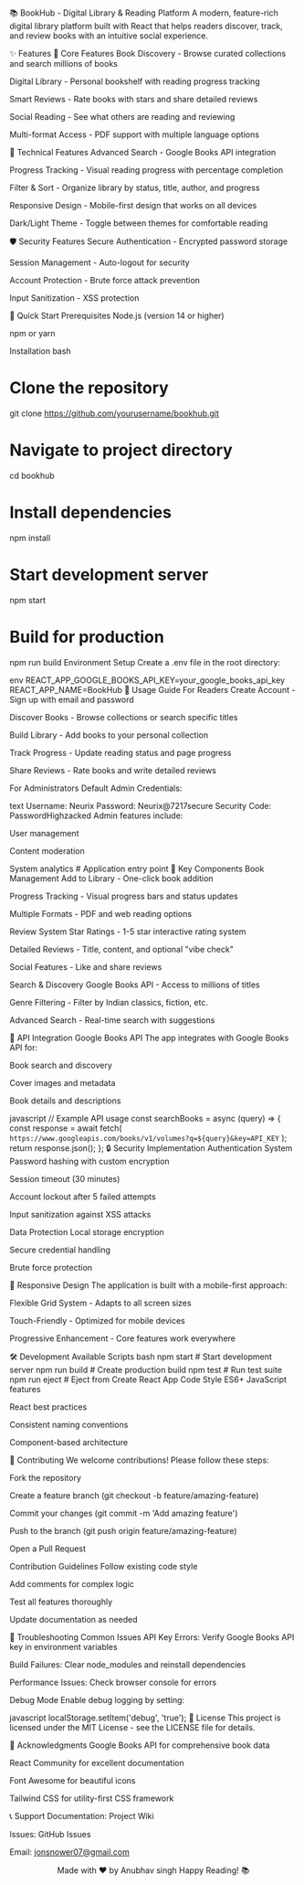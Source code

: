 📚 BookHub - Digital Library & Reading Platform
A modern, feature-rich digital library platform built with React that helps readers discover, track, and review books with an intuitive social experience.

✨ Features
🎯 Core Features
Book Discovery - Browse curated collections and search millions of books

Digital Library - Personal bookshelf with reading progress tracking

Smart Reviews - Rate books with stars and share detailed reviews

Social Reading - See what others are reading and reviewing

Multi-format Access - PDF support with multiple language options

🔧 Technical Features
Advanced Search - Google Books API integration

Progress Tracking - Visual reading progress with percentage completion

Filter & Sort - Organize library by status, title, author, and progress

Responsive Design - Mobile-first design that works on all devices

Dark/Light Theme - Toggle between themes for comfortable reading

🛡️ Security Features
Secure Authentication - Encrypted password storage

Session Management - Auto-logout for security

Account Protection - Brute force attack prevention

Input Sanitization - XSS protection

🚀 Quick Start
Prerequisites
Node.js (version 14 or higher)

npm or yarn

Installation
bash
# Clone the repository
git clone https://github.com/yourusername/bookhub.git

# Navigate to project directory
cd bookhub

# Install dependencies
npm install

# Start development server
npm start

# Build for production
npm run build
Environment Setup
Create a .env file in the root directory:

env
REACT_APP_GOOGLE_BOOKS_API_KEY=your_google_books_api_key
REACT_APP_NAME=BookHub
📖 Usage Guide
For Readers
Create Account - Sign up with email and password

Discover Books - Browse collections or search specific titles

Build Library - Add books to your personal collection

Track Progress - Update reading status and page progress

Share Reviews - Rate books and write detailed reviews

For Administrators
Default Admin Credentials:

text
Username: Neurix
Password: Neurix@7217secure
Security Code: PasswordHighzacked
Admin features include:

User management

Content moderation

System analytics
         # Application entry point
🔧 Key Components
Book Management
Add to Library - One-click book addition

Progress Tracking - Visual progress bars and status updates

Multiple Formats - PDF and web reading options

Review System
Star Ratings - 1-5 star interactive rating system

Detailed Reviews - Title, content, and optional "vibe check"

Social Features - Like and share reviews

Search & Discovery
Google Books API - Access to millions of titles

Genre Filtering - Filter by Indian classics, fiction, etc.

Advanced Search - Real-time search with suggestions

🎯 API Integration
Google Books API
The app integrates with Google Books API for:

Book search and discovery

Cover images and metadata

Book details and descriptions

javascript
// Example API usage
const searchBooks = async (query) => {
  const response = await fetch(
    `https://www.googleapis.com/books/v1/volumes?q=${query}&key=API_KEY`
  );
  return response.json();
};
🔒 Security Implementation
Authentication System
Password hashing with custom encryption

Session timeout (30 minutes)

Account lockout after 5 failed attempts

Input sanitization against XSS attacks

Data Protection
Local storage encryption

Secure credential handling

Brute force protection

📱 Responsive Design
The application is built with a mobile-first approach:

Flexible Grid System - Adapts to all screen sizes

Touch-Friendly - Optimized for mobile devices

Progressive Enhancement - Core features work everywhere

🛠️ Development
Available Scripts
bash
npm start          # Start development server
npm run build      # Create production build
npm test           # Run test suite
npm run eject      # Eject from Create React App
Code Style
ES6+ JavaScript features

React best practices

Consistent naming conventions

Component-based architecture

🤝 Contributing
We welcome contributions! Please follow these steps:

Fork the repository

Create a feature branch (git checkout -b feature/amazing-feature)

Commit your changes (git commit -m 'Add amazing feature')

Push to the branch (git push origin feature/amazing-feature)

Open a Pull Request

Contribution Guidelines
Follow existing code style

Add comments for complex logic

Test all features thoroughly

Update documentation as needed

🐛 Troubleshooting
Common Issues
API Key Errors: Verify Google Books API key in environment variables

Build Failures: Clear node_modules and reinstall dependencies

Performance Issues: Check browser console for errors

Debug Mode
Enable debug logging by setting:

javascript
localStorage.setItem('debug', 'true');
📄 License
This project is licensed under the MIT License - see the LICENSE file for details.

🙏 Acknowledgments
Google Books API for comprehensive book data

React Community for excellent documentation

Font Awesome for beautiful icons

Tailwind CSS for utility-first CSS framework

📞 Support
Documentation: Project Wiki

Issues: GitHub Issues

Email: jonsnower07@gmail.com

<div align="center">
Made with ❤️ by Anubhav singh
Happy Reading! 📚

</div>
